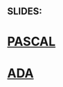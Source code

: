 ## SLIDES: 

# [PASCAL](https://docs.google.com/presentation/d/1LmRxg8PPzA9r4FN_h_JrNL-i252C0BqbWzJvmFEFxF4/edit?usp=sharing)



# [ADA](https://docs.google.com/presentation/d/1JW7x0NJbBGkGEacxd6PXwLL1vI1Q1lEEY_HeFG7KLwA/edit?usp=sharing)


